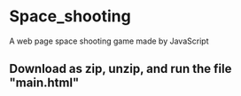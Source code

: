 # Space_shooting
A web page space shooting game made by JavaScript
## Download as zip, unzip, and run the file "main.html"
